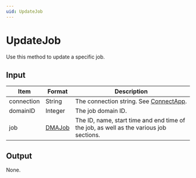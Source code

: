 ```yaml
---
uid: UpdateJob
---
```


# UpdateJob

Use this method to update a specific job.

## Input

| Item | Format | Description |
|--|--|--|
| connection | String | The connection string. See [ConnectApp](xref:ConnectApp). |
| domainID | Integer | The job domain ID. |
| job | [DMAJob](xref:DMAJob) | The ID, name, start time and end time of the job, as well as the various job sections. |

## Output

None.
